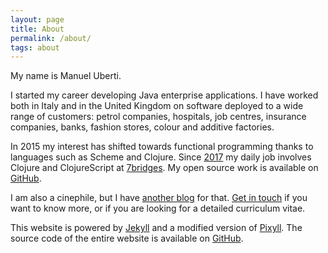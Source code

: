 ```yaml
---
layout: page
title: About
permalink: /about/
tags: about
---
```


My name is Manuel Uberti.

I started my career developing Java enterprise applications. I have worked both
in Italy and in the United Kingdom on software deployed to a wide range of
customers: petrol companies, hospitals, job centres, insurance companies, banks,
fashion stores, colour and additive factories.

In 2015 my interest has shifted towards functional programming thanks to
languages such as Scheme and Clojure. Since [2017](https://www.manueluberti.eu/programming/2017/03/12/anewjob/) my daily job involves Clojure
and ClojureScript at [7bridges](https://7bridges.eu/). My open source work is available on [GitHub](https://github.com/manuel-uberti).

I am also a cinephile, but I have [another blog](https://www.filmsinwords.eu) for that. [Get in touch](https://www.manueluberti.eu/contact/) if you
want to know more, or if you are looking for a detailed curriculum vitae.

This website is powered by [Jekyll](https://jekyllrb.com/) and a modified version of [Pixyll](http://pixyll.com/). The source
code of the entire website is available on [GitHub](https://github.com/manuel-uberti/manuel-uberti.github.io).
